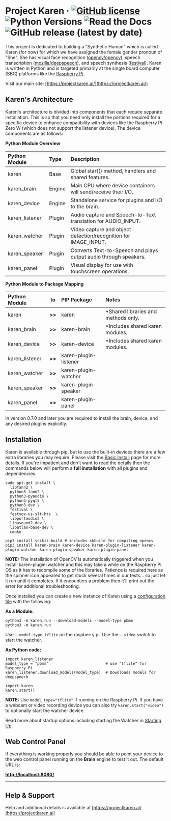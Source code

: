 # Project Karen &middot; [![GitHub license](https://img.shields.io/github/license/lnxusr1/karen)](https://github.com/lnxusr1/karen/blob/master/LICENSE) ![Python Versions](https://img.shields.io/pypi/pyversions/yt2mp3.svg) ![Read the Docs](https://img.shields.io/readthedocs/project-karen) ![GitHub release (latest by date)](https://img.shields.io/github/v/release/lnxusr1/karen)

This project is dedicated to building a "Synthetic Human" which is called Karen (for now) for which we have assigned the female gender pronoun of "She". She has visual face recognition ([opencv/opencv](https://github.com/opencv/opencv)), speech transcription ([mozilla/deepspeech](https://github.com/mozilla/DeepSpeech)), and speech synthesis ([festival](http://www.cstr.ed.ac.uk/projects/festival/)).  Karen is written in Python and is targeted primarily at the single board computer (SBC) platforms like the [Raspberry Pi](https://www.raspberrypi.org/).

Visit our main site: [https://projectkaren.ai/](https://projectkaren.ai/)

## Karen's Architecture

Karen's architecture is divided into components that each require separate installation.  This is so that you need only install the portions required for a specific device to enhance compatibility with devices like the Raspberry Pi Zero W (which does not support the listener device).  The device components are as follows:

__Python Module Overview__

| Python Module  | Type   | Description                                                      |
| :------------- | :----- | :--------------------------------------------------------------- |
| karen          | Base   | Global start() method, handlers and shared features.             |
| karen_brain    | Engine | Main CPU where device containers will send/receive their I/O.    |
| karen_device   | Engine | Standalone service for plugins and I/O to the brain.             |
| karen_listener | Plugin | Audio capture and Speech-to-Text translation for AUDIO_INPUT.    |
| karen_watcher  | Plugin | Video capture and object detection/recognition for IMAGE_INPUT.  |
| karen_speaker  | Plugin | Converts Text-to-Speech and plays output audio through speakers. |
| karen_panel    | Plugin | Visual display for use with touchscreen operations.              |

__Python Module to Package Mapping__

| Python Module  | to     | PIP Package           | Notes                               |
| :------------- | ------ | :-------------------- | :---------------------------------- |
| karen          | __>>__ | karen                 | *Shared libraries and methods only. |
| karen_brain    | __>>__ | karen-brain           | *Includes shared karen modules.     |
| karen_device   | __>>__ | karen-device          | *Includes shared karen modules.     |
| karen_listener | __>>__ | karen-plugin-listener |                                     |
| karen_watcher  | __>>__ | karen-plugin-watcher  |                                     |
| karen_speaker  | __>>__ | karen-plugin-speaker  |                                     |
| karen_panel    | __>>__ | karen-plugin-panel    |                                     |

In version 0.7.0 and later you are required to install the brain, device, and any desired plugins explicitly.

## Installation

Karen is available through pip, but to use the built-in devices there are a few extra libraries you may require.  Please visit the [Basic Install](https://docs.projectkaren.ai/en/latest/installation.basic/) page for more details.  If you're impatient and don't want to read the details then the commands below will perform a __full installation__ with all plugins and dependencies.

```
sudo apt-get install \
  libfann2 \
  python3-fann2 \
  python3-pyaudio \
  python3-pyqt5 \
  python3-dev \
  festival \
  festvox-us-slt-hts  \
  libportaudio2 \
  libasound2-dev \
  libatlas-base-dev \
  cmake
```

```
pip3 install scikit-build # includes skbuild for compiling opencv
pip3 install karen-brain karen-device karen-plugin-listener karen-plugin-watcher karen-plugin-speaker karen-plugin-panel
```
__NOTE:__ The installation of OpenCV is automatically triggered when you install karen-plugin-watcher and this may take a while on the Raspberry Pi OS as it has to recompile some of the libraries.  Patience is required here as the spinner icon appeared to get stuck several times in our tests... so just let it run until it completes.  If it encounters a problem then it'll print out the error for additional troubleshooting.

Once installed you can create a new instance of Karen using a [configuration file](https://docs.projectkaren.ai/en/latest/config.overview/) with the following:

__As a Module:__
```
python3 -m karen.run --download-models --model-type pbmm
python3 -m karen.run
```
Use ```--model-type tflite``` on the raspberry pi.  Use the ```--video``` switch to start the watcher.

__As Python code:__
```
import karen_listener
model_type = "pbmm"                         # use "tflite" for Raspberry Pi
karen_listener.download_models(model_type)  # Downloads models for deepspeech

import karen
karen.start()
```

__NOTE:__ Use ```model_type="tflite"``` if running on the Raspberry Pi.  If you have a webcam or video recording device you can also try ```karen.start("video")``` to optionally start the watcher device.

Read more about startup options including starting the Watcher in [Starting Up](https://docs.projectkaren.ai/en/latest/karen/).

## Web Control Panel

If everything is working properly you should be able to point your device to the web control panel running on the __Brain__ engine to test it out.  The default URL is:

__[http://localhost:8080/](http://localhost:8080/)__

-----

## Help &amp; Support
Help and additional details is available at [https://projectkaren.ai](https://projectkaren.ai)